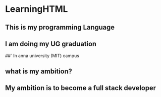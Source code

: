 # LearningHTML
## This is my programming Language
## I am doing my UG graduation
##` 
In anna university (MIT) campus
## what is my ambition?
## My ambition is to become a full stack developer